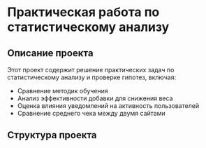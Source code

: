 # Практическая работа по статистическому анализу

## Описание проекта
Этот проект содержит решение практических задач по статистическому анализу и проверке гипотез, включая:
- Сравнение методик обучения
- Анализ эффективности добавки для снижения веса
- Оценка влияния уведомлений на активность пользователей
- Сравнение среднего чека между двумя сайтами

## Структура проекта